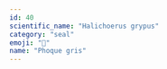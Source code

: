 ```yaml
---
id: 40
scientific_name: "Halichoerus grypus"
category: "seal"
emoji: "🦭"
name: "Phoque gris"
---
```

